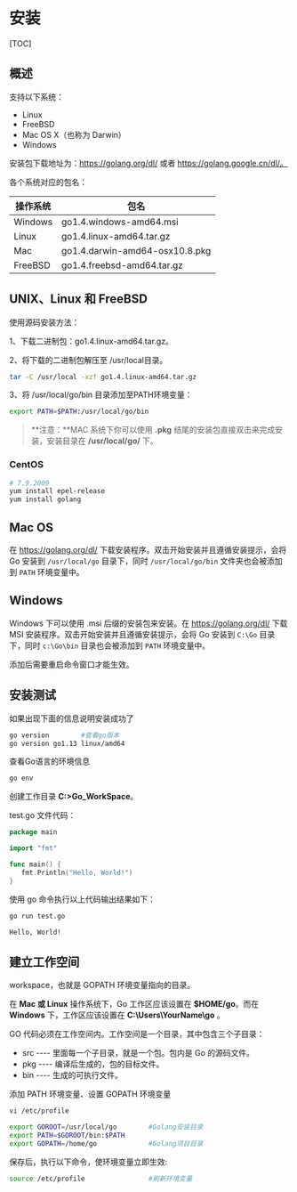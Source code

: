 # 安装

[TOC]

## 概述

支持以下系统：

- Linux
- FreeBSD
- Mac OS X（也称为 Darwin）
- Windows

安装包下载地址为：https://golang.org/dl/ 或者 https://golang.google.cn/dl/。

各个系统对应的包名：

| 操作系统 | 包名                           |
| -------- | ------------------------------ |
| Windows  | go1.4.windows-amd64.msi        |
| Linux    | go1.4.linux-amd64.tar.gz       |
| Mac      | go1.4.darwin-amd64-osx10.8.pkg |
| FreeBSD  | go1.4.freebsd-amd64.tar.gz     |

## UNIX、Linux 和 FreeBSD

使用源码安装方法：

1、下载二进制包：go1.4.linux-amd64.tar.gz。

2、将下载的二进制包解压至 /usr/local目录。

```bash
tar -C /usr/local -xzf go1.4.linux-amd64.tar.gz
```

3、将 /usr/local/go/bin  目录添加至PATH环境变量：

```bash
export PATH=$PATH:/usr/local/go/bin
```

> **注意：**MAC 系统下你可以使用 **.pkg** 结尾的安装包直接双击来完成安装，安装目录在 **/usr/local/go/** 下。

### CentOS

```bash
# 7.9.2009
yum install epel-release
yum install golang
```

## Mac OS

在 https://golang.org/dl/ 下载安装程序。双击开始安装并且遵循安装提示，会将 Go 安装到 `/usr/local/go` 目录下，同时 `/usr/local/go/bin` 文件夹也会被添加到 `PATH` 环境变量中。

## Windows

Windows 下可以使用 .msi 后缀的安装包来安装。在 https://golang.org/dl/ 下载 MSI 安装程序。双击开始安装并且遵循安装提示，会将 Go 安装到 `C:\Go` 目录下，同时 `c:\Go\bin` 目录也会被添加到 `PATH` 环境变量中。

添加后需要重启命令窗口才能生效。

## 安装测试

如果出现下面的信息说明安装成功了

```bash
go version        #查看go版本
go version go1.13 linux/amd64
```

查看Go语言的环境信息

```bash
go env
```

创建工作目录  **C:\>Go_WorkSpace**。

test.go 文件代码：

```go
package main

import "fmt"

func main() {
   fmt.Println("Hello, World!")
}
```

使用 go 命令执行以上代码输出结果如下：

```bash
go run test.go

Hello, World!
```

## 建立工作空间

workspace，也就是 GOPATH 环境变量指向的目录。

在 **Mac 或 Linux** 操作系统下，Go 工作区应该设置在 **$HOME/go**。而在 **Windows** 下，工作区应该设置在 **C:\Users\YourName\go** 。

GO 代码必须在工作空间内。工作空间是一个目录，其中包含三个子目录：

* src ---- 里面每一个子目录，就是一个包。包内是 Go 的源码文件。
* pkg ---- 编译后生成的，包的目标文件。
* bin ---- 生成的可执行文件。

添加 PATH 环境变量、设置 GOPATH 环境变量

```bash
vi /etc/profile

export GOROOT=/usr/local/go        #Golang安装目录
export PATH=$GOROOT/bin:$PATH
export GOPATH=/home/go             #Golang项目目录
```

保存后，执行以下命令，使环境变量立即生效:

```bash
source /etc/profile                #刷新环境变量
```
